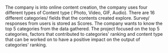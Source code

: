 The company is into online content creation, the company uses four different types of Content type ( Photo, Video, GIF, Audio). There are 16 different categories/ fields that the contents created explore. Survey/ responses from users is stored as Scores. The company wants to know the top 5 categories from the data gathered. The project focused on the top 5 categories, factors that contributed to categories' ranking and content type that can be worked on to have a positive impact on the output of categories' ranking.
